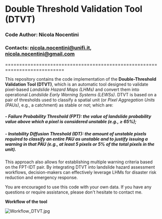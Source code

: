 # Double Threshold Validation Tool (DTVT)

### Code Author: Nicola Nocentini
### Contacts: nicola.nocentini@unifi.it, nicola.nocentini@gmail.com
===========================================================================

This repository contains the code implementation of the **Double-Threshold Validation Tool (DTVT)**, which is an automatic tool designed to validate pixel-based *Landslide Hazard Maps (LHMs)* and convert them into operational *Landslide Early Warning Systems (LEWSs)*.
DTVT is based on a pair of thresholds used to classify a spatial unit (or *Pixel Aggregation Units (PAUs)*, e.g., a catchment) as stable or not; which are:
##### -	*Failure Probability Threshold (FPT)*: the value of landslide probability value above which a pixel is considered unstable (e.g., ≥ 65%);
##### -	*Instability Diffusion Threshold (IDT)*: the amount of unstable pixels required to classify an entire PAU as unstable and to justify issuing a warning in that PAU (e.g., at least 5 pixels or 5% of the total pixels in the unit).
This approach also allows for establishing multiple warning criteria based on the FPT-IDT pair. By integrating DTVT into landslide hazard assessment workflows, decision-makers can effectively leverage LHMs for disaster risk reduction and emergency response.

You are encouraged to use this code with your own data. If you have any questions or require assistance, please don't hesitate to contact me.

**Workflow of the tool**

    
![Workflow_DTVT.jpg](C:\\Users\\nicol\\OneDrive\\Desktop\\Code\\Workflow_DTVT.jpg)
